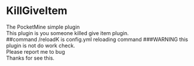 # KillGiveItem
The PocketMine simple plugin<br>
This plugin is you someone killed give item plugin.<br>
##command
/reloadK is config.yml reloading command
###WARNING
this plugin is not do work check.<br>
Please report me to bug<br>
Thanks for see this.<br>
